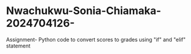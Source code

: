 # Nwachukwu-Sonia-Chiamaka-2024704126-
Assignment- Python code to convert scores to grades using "if" and "elif" statement 
